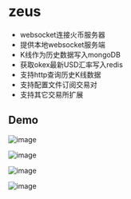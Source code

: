 # zeus
- websocket连接火币服务器
- 提供本地websocket服务端
- K线作为历史数据写入mongoDB
- 获取okex最新USD汇率写入redis
- 支持http查询历史K线数据
- 支持配置文件订阅交易对
- 支持其它交易所扩展


## Demo
![image](https://github.com/wangbinzero/zeus/blob/master/image/deal.png)

![image](https://github.com/wangbinzero/zeus/blob/master/image/depth.png)

![image](https://github.com/wangbinzero/zeus/blob/master/image/kline.png)

![image](https://github.com/wangbinzero/zeus/blob/master/image/http_kline.png)


